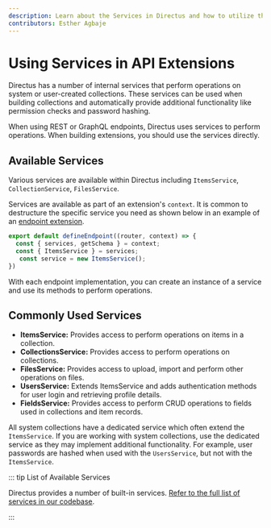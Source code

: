 ```yaml
---
description: Learn about the Services in Directus and how to utilize them when building extensions.
contributors: Esther Agbaje
---
```


# Using Services in API Extensions

Directus has a number of internal services that perform operations on system or user-created collections. These services
can be used when building collections and automatically provide additional functionality like permission checks and
password hashing.

When using REST or GraphQL endpoints, Directus uses services to perform operations. When building extensions, you should
use the services directly.

## Available Services

Various services are available within Directus including `ItemsService`, `CollectionService`, `FilesService`.

Services are available as part of an extension's `context`. It is common to destructure the specific service you need as
shown below in an example of an [endpoint extension](/extensions/endpoints).

```js
export default defineEndpoint((router, context) => {
  const { services, getSchema } = context;
  const { ItemsService } = services;
   const service = new ItemsService();
})
```

With each endpoint implementation, you can create an instance of a service and use its methods to perform operations.

## Commonly Used Services

- **ItemsService:** Provides access to perform operations on items in a collection.
- **CollectionsService:** Provides access to perform operations on collections.
- **FilesService:** Provides access to upload, import and perform other operations on files.
- **UsersService:** Extends ItemsService and adds authentication methods for user login and retrieving profile details.
- **FieldsService:** Provides access to perform CRUD operations to fields used in collections and item records.

All system collections have a dedicated service which often extend the `ItemsService`. If you are working with system
collections, use the dedicated service as they may implement additional functionality. For example, user passwords are
hashed when used with the `UsersService`, but not with the `ItemsService`.

::: tip List of Available Services

Directus provides a number of built-in services.
[Refer to the full list of services in our codebase](https://github.com/directus/directus/tree/main/api/src/services).

:::
